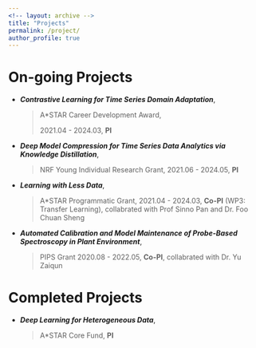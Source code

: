 ```yaml
---
<!-- layout: archive -->
title: "Projects"
permalink: /project/
author_profile: true
---
```

# On-going Projects
* ***Contrastive Learning for Time Series Domain Adaptation***, 
  > A*STAR Career Development Award, 
  >
  > 2021.04 - 2024.03, 
  > <b>PI</b>

* ***Deep Model Compression for Time Series Data Analytics via Knowledge Distillation***, 
  > NRF Young Individual Research Grant, 
  > 2021.06 - 2024.05, 
  > **PI**

* ***Learning with Less Data***, 
  > A*STAR Programmatic Grant, 
  > 2021.04 - 2024.03, 
  > <b>Co-PI</b> (WP3: Transfer Learning), collabrated with Prof Sinno Pan and Dr. Foo Chuan Sheng

* ***Automated Calibration and Model Maintenance of Probe-Based Spectroscopy in Plant Environment***, 
  > PIPS Grant
  > 2020.08 - 2022.05, 
  > <b>Co-PI</b>, collabrated with Dr. Yu Zaiqun

# Completed Projects
* ***Deep Learning for Heterogeneous Data***, 
  > A*STAR Core Fund, 
  > <b>PI</b>


